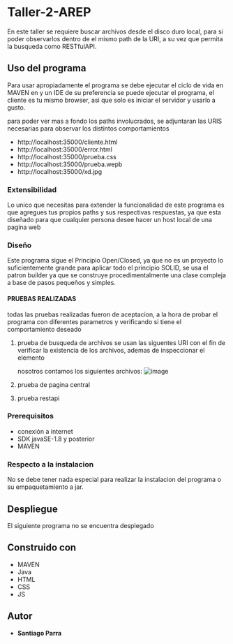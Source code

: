 # Taller-2-AREP
En este taller se requiere buscar archivos desde el disco duro local, para si poder observarlos dentro de el mismo path de la URI, a su vez que permita la busqueda como RESTfulAPI.

## Uso del programa

Para usar apropiadamente el programa se debe ejecutar el ciclo de vida en MAVEN en y un IDE de su preferencia se puede ejecutar el programa, el cliente es tu mismo browser, asi que solo es iniciar el servidor y usarlo a gusto.

para poder ver mas a fondo los paths involucrados, se adjuntaran las URIS necesarias para observar los distintos comportamientos

  * http://localhost:35000/cliente.html
  * http://localhost:35000/error.html
  * http://localhost:35000/prueba.css
  * http://localhost:35000/prueba.wepb
  * http://localhost:35000/xd.jpg

### Extensibilidad

Lo unico que necesitas para extender la funcionalidad de este programa es que agregues tus propios paths y sus respectivas respuestas, ya que esta diseñado para que cualquier persona desee hacer un host local de una pagina web

### Diseño

  Este programa sigue el Principio Open/Closed, ya que no es un proyecto lo suficientemente grande para aplicar todo el principio SOLID, se usa el patron builder ya que se construye procedimentalmente una clase compleja a base de pasos pequeños y simples.

#### PRUEBAS REALIZADAS
 todas las pruebas realizadas fueron de aceptacion, a la hora de probar el programa con diferentes parametros y verificando si tiene el comportamiento deseado

1. prueba de busqueda de archivos
   se usan las siguentes URI con  el fin de verificar la existencia de los archivos, ademas de inspeccionar el elemento

   nosotros contamos los siguientes archivos:
  ![image](https://github.com/Parralol/Taller-2-AREP/assets/110953563/59a93a29-2f32-4d77-be7e-eae87d3430d6)



3. prueba de pagina central
   
4. prueba restapi


### Prerequisitos

  * conexión a internet
  * SDK javaSE-1.8 y posterior
  * MAVEN

### Respecto a la instalacion
  No se debe tener nada especial para realizar la instalacion del programa o su empaquetamiento a jar.

## Despliegue

  El siguiente programa no se encuentra desplegado

## Construido con

  * MAVEN
  * Java
  * HTML
  * CSS
  * JS
      
## Autor

 * **Santiago Parra**
